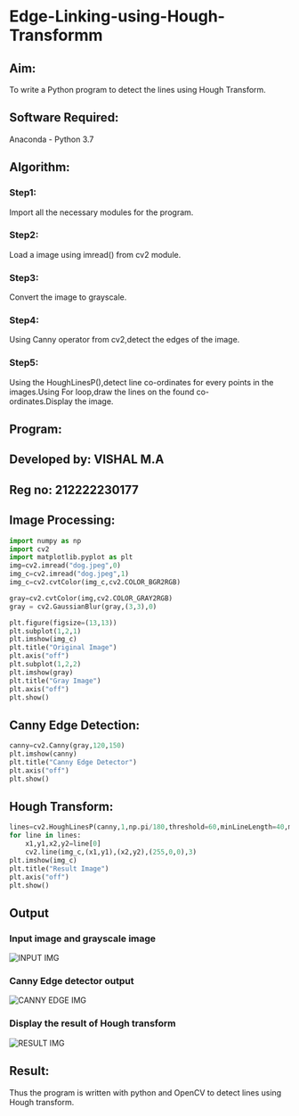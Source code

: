 # Edge-Linking-using-Hough-Transformm
## Aim:
To write a Python program to detect the lines using Hough Transform.

## Software Required:
Anaconda - Python 3.7

## Algorithm:
### Step1:

Import all the necessary modules for the program.
### Step2:

Load a image using imread() from cv2 module.
### Step3:

Convert the image to grayscale.
### Step4:

Using Canny operator from cv2,detect the edges of the image.
### Step5:

Using the HoughLinesP(),detect line co-ordinates for every points in the images.Using For loop,draw the lines on the found co-ordinates.Display the image.

## Program:

## Developed by: VISHAL M.A
## Reg no: 212222230177

## Image Processing:
```python
import numpy as np
import cv2
import matplotlib.pyplot as plt
img=cv2.imread("dog.jpeg",0)
img_c=cv2.imread("dog.jpeg",1)
img_c=cv2.cvtColor(img_c,cv2.COLOR_BGR2RGB)

gray=cv2.cvtColor(img,cv2.COLOR_GRAY2RGB)
gray = cv2.GaussianBlur(gray,(3,3),0)

plt.figure(figsize=(13,13))
plt.subplot(1,2,1)
plt.imshow(img_c)
plt.title("Original Image")
plt.axis("off")
plt.subplot(1,2,2)
plt.imshow(gray)
plt.title("Gray Image")
plt.axis("off")
plt.show()
```
## Canny Edge Detection:
```python
canny=cv2.Canny(gray,120,150)
plt.imshow(canny)
plt.title("Canny Edge Detector")
plt.axis("off")
plt.show()
```
## Hough Transform:
```python
lines=cv2.HoughLinesP(canny,1,np.pi/180,threshold=60,minLineLength=40,maxLineGap=200)
for line in lines:
    x1,y1,x2,y2=line[0]
    cv2.line(img_c,(x1,y1),(x2,y2),(255,0,0),3)
plt.imshow(img_c)
plt.title("Result Image")
plt.axis("off")
plt.show()
```

## Output

### Input image and grayscale image
![INPUT IMG](https://github.com/vishal21004/Edge-Linking-using-Hough-Transformm/assets/119560110/57542345-0681-46a0-a867-167be6f5496d)




### Canny Edge detector output
![CANNY EDGE IMG](https://github.com/vishal21004/Edge-Linking-using-Hough-Transformm/assets/119560110/477ca23a-f765-457a-be32-8f409389fd50)




### Display the result of Hough transform
![RESULT IMG](https://github.com/vishal21004/Edge-Linking-using-Hough-Transformm/assets/119560110/7bc809ce-c4b7-4dcf-9e3a-80b6ec5089f0)



## Result:
Thus the program is written with python and OpenCV to detect lines using Hough transform.
